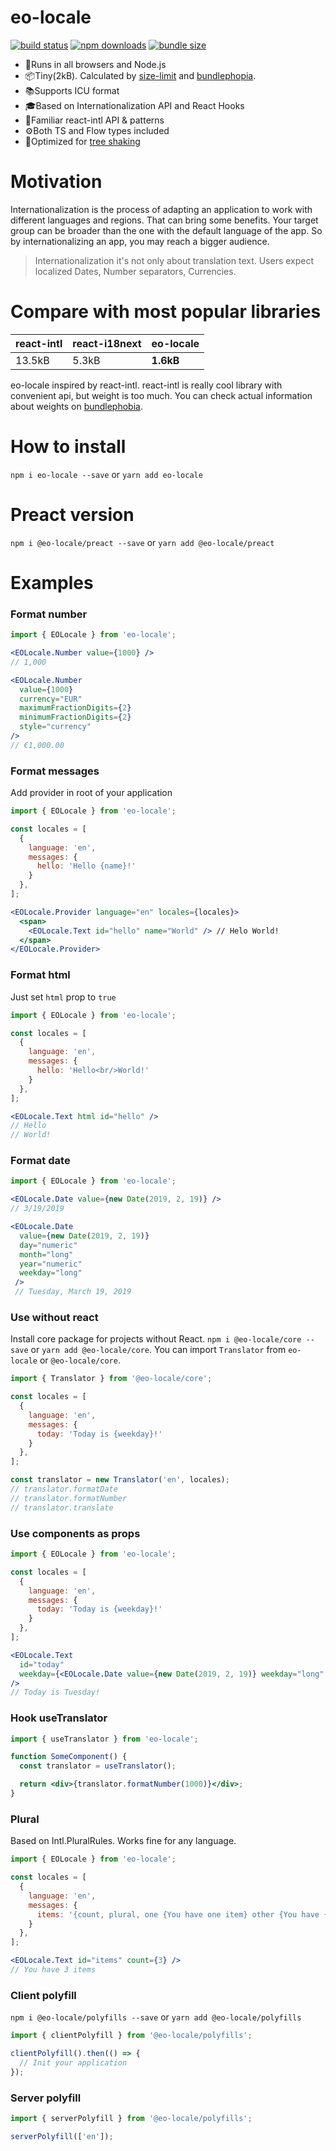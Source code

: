 # eo-locale

[![build status](https://badgen.net/travis/ibitcy/eo-locale?icon=travis)](https://travis-ci.org/ibitcy/eo-locale)
[![npm downloads](https://badgen.net/npm/dt/eo-locale?icon=npm&color=green)](https://www.npmjs.com/package/eo-locale)
[![bundle size](https://badgen.net/bundlephobia/minzip/eo-locale@latest?icon=awesome)](https://bundlephobia.com/result?p=eo-locale@latest)

* 💪Runs in all browsers and Node.js
* 📦Tiny(2kB). Calculated by [size-limit](https://github.com/ai/size-limit) and [bundlephopia](https://bundlephobia.com/result?p=eo-locale@latest).
* 📚Supports ICU format
* 🎓Based on Internationalization API and React Hooks
* 👫Familiar react-intl API & patterns
* ⚙️Both TS and Flow types included
* 🎄Optimized for [tree shaking](https://webpack.js.org/guides/tree-shaking/)

# Motivation

Internationalization is the process of adapting an application to work with different languages and regions. That can bring some benefits. Your target group can be broader than the one with the default language of the app. So by internationalizing an app, you may reach a bigger audience.

> Internationalization it's not only about translation text. Users expect localized Dates, Number separators, Currencies.

# Compare with most popular libraries

| react-intl | react-i18next | eo-locale |
| ---------- | ------------- | --------- |
| 13.5kB | 5.3kB | **1.6kB** |

eo-locale inspired by react-intl. react-intl is really cool library with convenient api, but weight is too much. You can check actual information about weights on [bundlephobia](https://bundlephobia.com/).

# How to install

`npm i eo-locale --save` or `yarn add eo-locale`

# Preact version

`npm i @eo-locale/preact --save` or `yarn add @eo-locale/preact`

# Examples

### Format number

```jsx
import { EOLocale } from 'eo-locale';

<EOLocale.Number value={1000} />
// 1,000

<EOLocale.Number
  value={1000}
  currency="EUR"
  maximumFractionDigits={2}
  minimumFractionDigits={2}
  style="currency"
/>
// €1,000.00
```

### Format messages

Add provider in root of your application

```jsx
import { EOLocale } from 'eo-locale';

const locales = [
  {
    language: 'en',
    messages: {
      hello: 'Hello {name}!'
    }
  },
];

<EOLocale.Provider language="en" locales={locales}>
  <span>
    <EOLocale.Text id="hello" name="World" /> // Helo World!
  </span>
</EOLocale.Provider>
```

### Format html

Just set `html` prop to `true`

```jsx
import { EOLocale } from 'eo-locale';

const locales = [
  {
    language: 'en',
    messages: {
      hello: 'Hello<br/>World!'
    }
  },
];

<EOLocale.Text html id="hello" />
// Hello
// World!
```

### Format date

```jsx
import { EOLocale } from 'eo-locale';

<EOLocale.Date value={new Date(2019, 2, 19)} />
// 3/19/2019

<EOLocale.Date
  value={new Date(2019, 2, 19)}
  day="numeric"
  month="long"
  year="numeric"
  weekday="long"
 />
 // Tuesday, March 19, 2019
```

### Use without react

Install core package for projects without React.
`npm i @eo-locale/core --save` or `yarn add @eo-locale/core`.
You can import `Translator` from `eo-locale` or `@eo-locale/core`.

```js
import { Translator } from '@eo-locale/core';

const locales = [
  {
    language: 'en',
    messages: {
      today: 'Today is {weekday}!'
    }
  },
];

const translator = new Translator('en', locales);
// translator.formatDate
// translator.formatNumber
// translator.translate
```

### Use components as props

```jsx
import { EOLocale } from 'eo-locale';

const locales = [
  {
    language: 'en',
    messages: {
      today: 'Today is {weekday}!'
    }
  },
];

<EOLocale.Text
  id="today"
  weekday={<EOLocale.Date value={new Date(2019, 2, 19)} weekday="long" />}
/>
// Today is Tuesday!
```

### Hook useTranslator

```jsx
import { useTranslator } from 'eo-locale';

function SomeComponent() {
  const translator = useTranslator();

  return <div>{translator.formatNumber(1000)}</div>;
}
```

### Plural

Based on Intl.PluralRules. Works fine for any language.

```jsx
import { EOLocale } from 'eo-locale';

const locales = [
  {
    language: 'en',
    messages: {
      items: '{count, plural, one {You have one item} other {You have {count} items}}'
    }
  },
];

<EOLocale.Text id="items" count={3} />
// You have 3 items
```

### Client polyfill

`npm i @eo-locale/polyfills --save` or `yarn add @eo-locale/polyfills`

```js
import { clientPolyfill } from '@eo-locale/polyfills';

clientPolyfill().then(() => {
  // Init your application
});
```

### Server polyfill

```js
import { serverPolyfill } from '@eo-locale/polyfills';

serverPolyfill(['en']);
```
